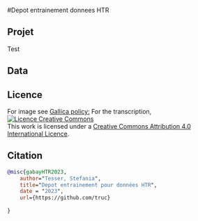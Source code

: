 #Depot entrainement donnees HTR

## Projet
Test


## Data



## Licence

For image see [Gallica policy:](https://gallica.bnf.fr/edit/und/conditions-dutilisation-des-contenus-de-gallica) 
For the transcription, <a rel="license" href="http://creativecommons.org/licenses/by-sa/4.0/"><img alt="Licence Creative Commons" style="border-width:0" src="https://i.creativecommons.org/l/by-sa/4.0/88x31.png"></a><br />This work is licensed under a <a rel="license" href="http://creativecommons.org/licenses/by-sa/4.0/">Creative Commons Attribution 4.0 International Licence</a>.



## Citation

```bibtex
@misc{gabayHTR2023,
    author="Tesser, Stefania",
    title="Depot entrainement pour données HTR",
    date = "2023",
    url={https://github.com/truc}    
    
}
```

